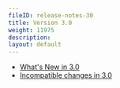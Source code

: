 ```yaml
---
fileID: release-notes-30
title: Version 3.0
weight: 11975
description: 
layout: default
---
```

- [What's New in 3.0](release-notes-new-features30)
- [Incompatible changes in 3.0](release-notes-upgrading-changes30)
